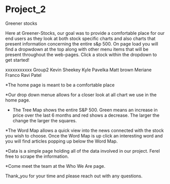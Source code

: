 # Project_2

Greener stocks

Here at Greener-Stocks, our goal was to provide a comfortable place for our end users as they look at both stock specific charts and also charts that present information concerning the entire s&p 500. On page load you will find a dropwdown at the top along with other menu items that will be present throughout the web-pages. Click a stock within the dropdown to get started! 
















xxxxxxxxxxx
Group2
Kevin Sheekey
Kyle Pavelka
Matt brown
Meriane Franco
Ravi Patel



*The home page is meant to be a comfortable place 

*Our drop down menue allows for a closer look at all chart we use in the home page.

* The Tree Map shows the entire S&P 500. Green means an increase in price over the last 6 months and red shows a decrease. The larger the change the larger the squares. 

*The Word Map allows a quick view into the news connected with the stock you wish to choose. Once the Word Map is up click an interesting word and you will find articles popping up below the Word Map. 

*Data is a simple page holding all of the data involved in our project. Ferel free to scrape the information.

*Come meet the team at the Who We Are page.

Thank_you for your time and please reach out with any questions. 
